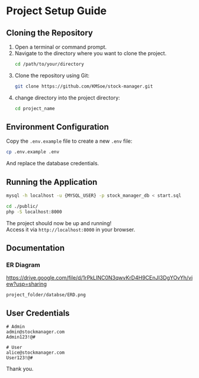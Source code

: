 # Project Setup Guide

## Cloning the Repository

1. Open a terminal or command prompt.
2. Navigate to the directory where you want to clone the project.
   ```sh
   cd /path/to/your/directory
   ```
3. Clone the repository using Git:
   ```sh
   git clone https://github.com/KMSoe/stock-manager.git
   ```
4. change directory into the project directory:
   ```sh
   cd project_name
   ```


## Environment Configuration

Copy the `.env.example` file to create a new `.env` file:
   ```sh
   cp .env.example .env
   ```

   And replace the database credentials.


## Running the Application

   ```sh
   mysql -h localhost -u {MYSQL_USER} -p stock_manager_db < start.sql

   cd ./public/
   php -S localhost:8000
   ```

The project should now be up and running! <br/>
Access it via `http://localhost:8000` in your browser.

## Documentation

### ER Diagram
https://drive.google.com/file/d/1rPkLINC0N3qwvKrD4H9CEnJI3DgYOvYh/view?usp=sharing

```
project_folder/databse/ERD.png
```

## User Credentials

   ```
   # Admin
   admin@stockmanager.com
   Admin123!@#

   # User
   alice@stockmanager.com
   User123!@#
   ```

Thank you.


